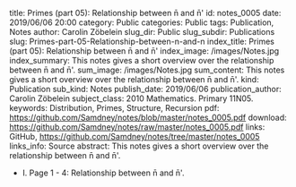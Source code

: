 title:      		Primes (part 05): Relationship between n̄ and n̄'
id:                 notes_0005
date:       		2019/06/06 20:00
category:		    Public
categories:		    Public
tags:       		Publication, Notes
author:     		Carolin Zöbelein
slug_dir:           Public
slug_subdir:        Publications
slug:       		Primes-part-05-Relationship-between-n-and-n
index_title:		Primes (part 05): Relationship between n̄ and n̄'
index_image:        /images/Notes.jpg
index_summary:		This notes gives a short overview over the relationship between n̄ and n̄'.
sum_image:			/images/Notes.jpg
sum_content:		This notes gives a short overview over the relationship between n̄ and n̄'.
kind:               Publication
sub_kind:           Notes
publish_date:       2019/06/06
publication_author: Carolin Zöbelein
subject_class:      2010 Mathematics. Primary 11N05.	
keywords:           Distribution, Primes, Structure, Recursion
pdf:                https://github.com/Samdney/notes/blob/master/notes_0005.pdf
download:           https://github.com/Samdney/notes/raw/master/notes_0005.pdf
links:              GitHub, https://github.com/Samdney/notes/tree/master/notes_0005
links_info:         Source
abstract:           This notes gives a short overview over the relationship between n̄ and n̄'.


* I. Page 1 - 4: Relationship between n̄ and n̄'.
